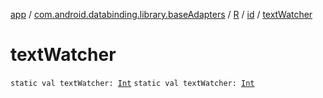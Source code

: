 [app](../../../index.md) / [com.android.databinding.library.baseAdapters](../../index.md) / [R](../index.md) / [id](index.md) / [textWatcher](./text-watcher.md)

# textWatcher

`static val textWatcher: `[`Int`](https://kotlinlang.org/api/latest/jvm/stdlib/kotlin/-int/index.html)
`static val textWatcher: `[`Int`](https://kotlinlang.org/api/latest/jvm/stdlib/kotlin/-int/index.html)